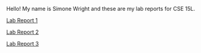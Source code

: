 Hello! My name is Simone Wright and these are my lab reports for CSE 15L. 

[Lab Report 1](lab-report-1-week-0.html)

[Lab Report 2](lab-report-2-week-1.html)

[Lab Report 3](lab-report-3-week-3.html)